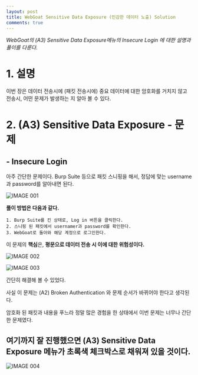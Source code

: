 ```yaml
---
layout: post
title: WebGoat Sensitive Data Exposure (민감한 데이터 노출) Solution
comments: true
---
```




*WebGoat의 (A3) Sensitive Data Exposure메뉴의 Insecure Login 에 대한 설명과 풀이를 다룬다.*





# 1. 설명



이번 장은 데이터 전송시에 (패킷 전송시에) 중요 데이터에 대한 암호화를 거치지 않고 전송시, 어떤 문제가 발생하는 지 알아 볼 수 있다.





# 2. (A3) Sensitive Data Exposure - 문제

## - Insecure Login



아주 간단한 문제이다. Burp Suite 등으로 패킷 스니핑을 해서, 정답에 맞는 username과 password를 알아내면 된다.



![IMAGE 001](https://user-images.githubusercontent.com/52769104/104119962-abe3a000-5376-11eb-865f-34048e533c2e.png)





 **풀이 방법은 다음과 같다.**

```
1. Burp Suite를 킨 상태로, Log in 버튼을 클릭한다.
2. 스니핑 된 패킷에서 usernamer과 password를 확인한다.
3. WebGoat로 돌아와 해당 계정으로 로그인한다.
```



이 문제의 **핵심**은, **평문으로 데이터 전송 시 이에 대한 위험성이다.**



![IMAGE 002](https://user-images.githubusercontent.com/52769104/104119964-ad14cd00-5376-11eb-9b2c-594ff9d71453.png)

![IMAGE 003](https://user-images.githubusercontent.com/52769104/104119966-adad6380-5376-11eb-9bb2-a4b8ada9ea44.png)

간단히 해결해 볼 수 있었다.

사실 이 문제는 (A2) Broken Authentication 와 문제 순서가 바뀌어야 한다고 생각된다.

암호화 된 패킷과 내용을 푸느라 정말 많은 경험을 한 상태에서 이번 문제는 너무나 간단한 문제였다.



## 여기까지 잘 진행했으면 (A3) Sensitive Data Exposure 메뉴가 초록색 체크박스로 채워져 있을 것이다.



![IMAGE 004](https://user-images.githubusercontent.com/52769104/104119968-ae45fa00-5376-11eb-9414-f93513eea03d.png)
